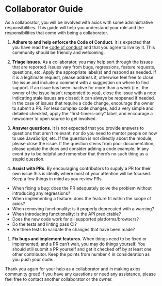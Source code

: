 # Collaborator Guide

As a collaborator, you will be involved with axios with some administrative responsibilities. This guide will help you
understand your role and the responsibilities that come with being a collaborator.

1. __Adhere to and help enforce the Code of Conduct.__ It is expected that you have read
   the [code of conduct](https://github.com/axios/axios/blob/master/CODE_OF_CONDUCT.md) and that you agree to live by
   it. This community should be friendly and welcoming.

1. __Triage issues.__ As a collaborator, you may help sort through the issues that are reported. Issues vary from bugs,
   regressions, feature requests, questions, etc. Apply the appropriate label(s) and respond as needed. If it is a
   legitimate request, please address it, otherwise feel free to close the issue and include a comment with a suggestion
   on where to find support. If an issue has been inactive for more than a week (i.e., the owner of the issue hasn’t
   responded to you), close the issue with a note indicating stale issues are closed; it can always be reopened if
   needed. In the case of issues that require a code change, encourage the owner to submit a PR. For less complex code
   changes, add a very simple and detailed checklist, apply the “first-timers-only” label, and encourage a newcomer to
   open source to get involved.

1. __Answer questions.__ It is not expected that you provide answers to questions that aren’t relevant, nor do you need
   to mentor people on how to use JavaScript, etc. If the question is not directly about the module, please close the
   issue. If the question stems from poor documentation, please update the docs and consider adding a code example. In
   any event try to be helpful and remember that there’s no such thing as a stupid question.

1. __Assist with PRs.__ By encouraging contributors to supply a PR for their own issue this is ideally where most of
   your attention will be focused. Keep a few things in mind as you review PRs.

- When fixing a bug: does the PR adequately solve the problem without introducing any regressions?
- When implementing a feature: does the feature fit within the scope of axios?
- When removing functionality: is it properly deprecated with a warning?
- When introducing functionality: is the API predictable?
- Does the new code work for all supported platforms/browsers?
- Do the tests and linting pass CI?
- Are there tests to validate the changes that have been made?

1. __Fix bugs and implement features.__ When things need to be fixed or implemented, and a PR can’t wait, you may do
   things yourself. You should still submit a PR yourself and get it checked off by at least one other contributor. Keep
   the points from number 4 in consideration as you push your code.

Thank you again for your help as a collaborator and in making axios community great! If you have any questions or need
any assistance, please feel free to contact another collaborator or the owner.
